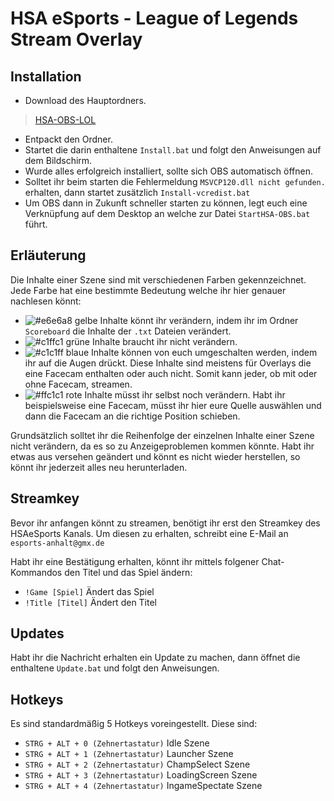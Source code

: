 # HSA eSports - League of Legends Stream Overlay
## Installation
* Download des Hauptordners.
>[HSA-OBS-LOL](Install/HSA-OBS-LOL)
* Entpackt den Ordner.
* Startet die darin enthaltene `Install.bat` und folgt den Anweisungen auf dem Bildschirm.
* Wurde alles erfolgreich installiert, sollte sich OBS automatisch öffnen.
* Solltet ihr beim starten die Fehlermeldung `MSVCP120.dll nicht gefunden.` erhalten, dann startet zusätzlich `Install-vcredist.bat`
* Um OBS dann in Zukunft schneller starten zu können, legt euch eine Verknüpfung auf dem Desktop an welche zur Datei `StartHSA-OBS.bat` führt.

## Erläuterung
Die Inhalte einer Szene sind mit verschiedenen Farben gekennzeichnet. Jede Farbe hat eine bestimmte Bedeutung welche ihr hier genauer nachlesen könnt:

* ![#e6e6a8](https://placehold.it/60x15/e6e6a8/000000?text=+) gelbe Inhalte könnt ihr verändern, indem ihr im Ordner `Scoreboard` die Inhalte der `.txt` Dateien verändert.
* ![#c1ffc1](https://placehold.it/60x15/c1ffc1/000000?text=+) grüne Inhalte braucht ihr nicht verändern.
* ![#c1c1ff](https://placehold.it/60x15/c1c1ff/000000?text=+) blaue Inhalte können von euch umgeschalten werden, indem ihr auf die Augen drückt. Diese Inhalte sind meistens für Overlays die eine Facecam enthalten oder auch nicht. Somit kann jeder, ob mit oder ohne Facecam, streamen.
* ![#ffc1c1](https://placehold.it/60x15/ffc1c1/000000?text=+) rote Inhalte müsst ihr selbst noch verändern. Habt ihr beispielsweise eine Facecam, müsst ihr hier eure Quelle auswählen und dann die Facecam an die richtige Position schieben.

Grundsätzlich solltet ihr die Reihenfolge der einzelnen Inhalte einer Szene nicht verändern, da es so zu Anzeigeproblemen kommen könnte. Habt ihr etwas aus versehen geändert und könnt es nicht wieder herstellen, so könnt ihr jederzeit alles neu herunterladen.

## Streamkey
Bevor ihr anfangen könnt zu streamen, benötigt ihr erst den Streamkey des HSAeSports Kanals. Um diesen zu erhalten, schreibt eine E-Mail an `esports-anhalt@gmx.de`

Habt ihr eine Bestätigung erhalten, könnt ihr mittels folgener Chat-Kommandos den Titel und das Spiel ändern:
* `!Game [Spiel]` Ändert das Spiel
* `!Title [Titel]` Ändert den Titel

## Updates
Habt ihr die Nachricht erhalten ein Update zu machen, dann öffnet die enthaltene `Update.bat` und folgt den Anweisungen.

## Hotkeys
Es sind standardmäßig 5 Hotkeys voreingestellt. Diese sind:
* `STRG + ALT + 0 (Zehnertastatur)` Idle Szene
* `STRG + ALT + 1 (Zehnertastatur)` Launcher Szene
* `STRG + ALT + 2 (Zehnertastatur)` ChampSelect Szene
* `STRG + ALT + 3 (Zehnertastatur)` LoadingScreen Szene
* `STRG + ALT + 4 (Zehnertastatur)` IngameSpectate Szene
